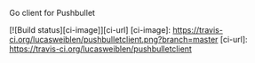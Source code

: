 Go client for Pushbullet

[![Build status][ci-image]][ci-url]
[ci-image]: https://travis-ci.org/lucasweiblen/pushbulletclient.png?branch=master
[ci-url]: https://travis-ci.org/lucasweiblen/pushbulletclient
